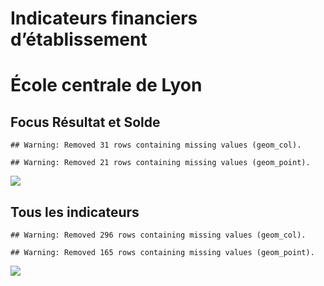 Indicateurs financiers d’établissement
================

# École centrale de Lyon

## Focus Résultat et Solde

    ## Warning: Removed 31 rows containing missing values (geom_col).

    ## Warning: Removed 21 rows containing missing values (geom_point).

![](école_centrale_de_lyon_files/figure-gfm/etab.focus-1.png)<!-- -->

## Tous les indicateurs

    ## Warning: Removed 296 rows containing missing values (geom_col).

    ## Warning: Removed 165 rows containing missing values (geom_point).

![](école_centrale_de_lyon_files/figure-gfm/etab-1.png)<!-- -->
